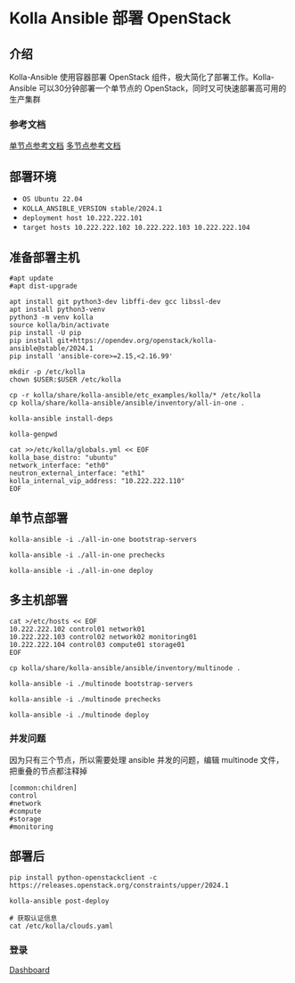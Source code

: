 # Kolla Ansible 部署 OpenStack

## 介绍

Kolla-Ansible 使用容器部署 OpenStack 组件，极大简化了部署工作。Kolla-Ansible 可以30分钟部署一个单节点的 OpenStack，同时又可快速部署高可用的生产集群

### 参考文档

[单节点参考文档](https://docs.openstack.org/project-deploy-guide/kolla-ansible/2024.1/quickstart.html)
[多节点参考文档](https://docs.openstack.org/project-deploy-guide/kolla-ansible/2024.1/multinode.html)

## 部署环境

- `OS Ubuntu 22.04`
- `KOLLA_ANSIBLE_VERSION stable/2024.1`
- `deployment host 10.222.222.101`
- `target hosts 10.222.222.102 10.222.222.103 10.222.222.104`

## 准备部署主机

```shell
#apt update
#apt dist-upgrade

apt install git python3-dev libffi-dev gcc libssl-dev
apt install python3-venv
python3 -m venv kolla
source kolla/bin/activate
pip install -U pip
pip install git+https://opendev.org/openstack/kolla-ansible@stable/2024.1
pip install 'ansible-core>=2.15,<2.16.99'

mkdir -p /etc/kolla
chown $USER:$USER /etc/kolla

cp -r kolla/share/kolla-ansible/etc_examples/kolla/* /etc/kolla
cp kolla/share/kolla-ansible/ansible/inventory/all-in-one .

kolla-ansible install-deps

kolla-genpwd

cat >>/etc/kolla/globals.yml << EOF
kolla_base_distro: "ubuntu"
network_interface: "eth0"
neutron_external_interface: "eth1"
kolla_internal_vip_address: "10.222.222.110"
EOF
```

## 单节点部署

```shell
kolla-ansible -i ./all-in-one bootstrap-servers

kolla-ansible -i ./all-in-one prechecks

kolla-ansible -i ./all-in-one deploy
```

## 多主机部署

```shell
cat >/etc/hosts << EOF
10.222.222.102 control01 network01
10.222.222.103 control02 network02 monitoring01
10.222.222.104 control03 compute01 storage01
EOF

cp kolla/share/kolla-ansible/ansible/inventory/multinode .

kolla-ansible -i ./multinode bootstrap-servers

kolla-ansible -i ./multinode prechecks

kolla-ansible -i ./multinode deploy
```

### 并发问题

因为只有三个节点，所以需要处理 ansible 并发的问题，编辑 multinode 文件，把重叠的节点都注释掉

```shell
[common:children]
control
#network
#compute
#storage
#monitoring
```

## 部署后

```shell
pip install python-openstackclient -c https://releases.openstack.org/constraints/upper/2024.1

kolla-ansible post-deploy

# 获取认证信息
cat /etc/kolla/clouds.yaml
```

### 登录

[Dashboard](https://10.222.222.110)